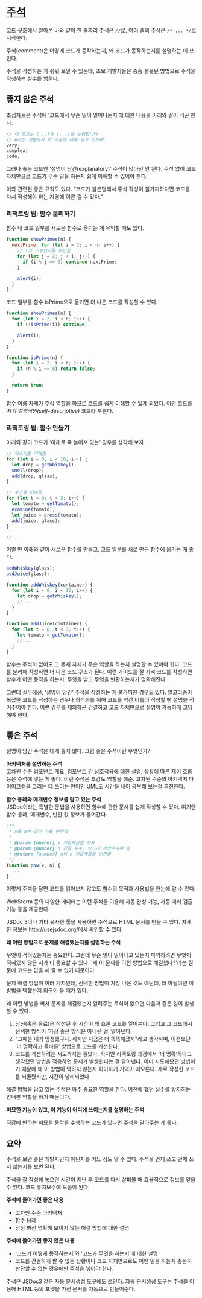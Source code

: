 # [주석](https://ko.javascript.info/comments)

코드 구조에서 알아본 바와 같이 한 줄짜리 주석은 `//`로, 여러 줄의 주석은 `/* ... */`로 시작한다.

주석(comment)은 어떻게 코드가 동작하는지, 왜 코드가 동작하는지를 설명하는 데 쓰인다.

주석을 작성하는 게 쉬워 보일 수 있는데, 초보 개발자들은 종종 잘못된 방법으로 주석을 작성하는 실수를 범한다.

## 좋지 않은 주석

초심자들은 주석에 '코드에서 무슨 일이 일어나는지’에 대한 내용을 아래와 같이 적곤 한다.

```javascript
// 이 코드는 (...)과 (...)을 수행합니다
// A라는 개발자가 이 기능에 대해 알고 있으며...
very;
complex;
code;
```

그러나 좋은 코드엔 ‘설명이 담긴(explanatory)’ 주석이 많아선 안 된다. 주석 없이 코드 자체만으로 코드가 무슨 일을 하는지 쉽게 이해할 수 있어야 한다.

이와 관련된 좋은 규칙도 있다. “코드가 불분명해서 주석 작성이 불가피하다면 코드를 다시 작성해야 하는 지경에 이른 걸 수 있다.”

### 리팩토링 팁: 함수 분리하기

함수 내 코드 일부를 새로운 함수로 옮기는 게 유익할 때도 있다.

```javascript
function showPrimes(n) {
  nextPrime: for (let i = 2; i < n; i++) {
    // i가 소수인지를 확인함
    for (let j = 2; j < i; j++) {
      if (i % j == 0) continue nextPrime;
    }

    alert(i);
  }
}
```

코드 일부를 함수 isPrime으로 옮기면 더 나은 코드를 작성할 수 있다.

```javascript
function showPrimes(n) {
  for (let i = 2; i < n; i++) {
    if (!isPrime(i)) continue;

    alert(i);
  }
}

function isPrime(n) {
  for (let i = 2; i < n; i++) {
    if (n % i == 0) return false;
  }

  return true;
}
```

함수 이름 자체가 주석 역할을 하므로 코드를 쉽게 이해할 수 있게 되었다. 이런 코드를 _자기 설명적인(self-descriptive)_ 코드라 부른다.

### 리팩토링 팁: 함수 만들기

아래와 같이 코드가 ‘아래로 죽 늘어져 있는’ 경우를 생각해 보자.

```javascript
// 위스키를 더해줌
for (let i = 0; i < 10; i++) {
  let drop = getWhiskey();
  smell(drop);
  add(drop, glass);
}

// 주스를 더해줌
for (let t = 0; t < 3; t++) {
  let tomato = getTomato();
  examine(tomato);
  let juice = press(tomato);
  add(juice, glass);
}

// ...
```

이럴 땐 아래와 같이 새로운 함수를 만들고, 코드 일부를 새로 만든 함수에 옮기는 게 좋다.

```javascript
addWhiskey(glass);
addJuice(glass);

function addWhiskey(container) {
  for (let i = 0; i < 10; i++) {
    let drop = getWhiskey();
    //...
  }
}

function addJuice(container) {
  for (let t = 0; t < 3; t++) {
    let tomato = getTomato();
    //...
  }
}
```

함수는 주석이 없어도 그 존재 자체가 무슨 역할을 하는지 설명할 수 있어야 한다. 코드를 분리해 작성하면 더 나은 코드 구조가 된다. 이런 가이드를 잘 지켜 코드를 작성하면 함수가 어떤 동작을 하는지, 무엇을 받고 무엇을 반환하는지가 명확해진다.

그런데 실무에선, ‘설명이 담긴’ 주석을 작성하는 게 불가피한 경우도 있다. 알고리즘이 복잡한 코드를 작성하는 경우나 최적화를 위해 코드를 약간 비틀어 작성할 땐 설명을 적어주어야 한다. 이런 경우를 제외하곤 간결하고 코드 자체만으로 설명이 가능하게 코딩해야 한다.

## 좋은 주석

설명이 담긴 주석은 대개 좋지 않다. 그럼 좋은 주석이란 무엇인가?

**아키텍처를 설명하는 주석**  
고차원 수준 컴포넌트 개요, 컴포넌트 간 상호작용에 대한 설명, 상황에 따른 제어 흐름 등은 주석에 넣는 게 좋다. 이런 주석은 조감도 역할을 해준. 고차원 수준의 아키텍처 다이어그램을 그리는 데 쓰이는 언어인 UML도 시간을 내어 공부해 보는걸 추천한다.

**함수 용례와 매개변수 정보를 담고 있는 주석**  
JSDoc이라는 특별한 문법을 사용하면 함수에 관한 문서를 쉽게 작성할 수 있다. 여기엔 함수 용례, 매개변수, 반환 값 정보가 들어간다.

```javascript
/**
 * x를 n번 곱한 수를 반환함
 *
 * @param {number} x 거듭제곱할 숫자
 * @param {number} n 곱할 횟수, 반드시 자연수여야 함
 * @return {number} x의 n 거듭제곱을 반환함
 */
function pow(x, n) {
  ...
}
```

이렇게 주석을 달면 코드를 읽어보지 않고도 함수의 목적과 사용법을 한눈에 알 수 있다.

WebStorm 등의 다양한 에디터는 이런 주석을 이용해 자동 완성 기능, 자동 에러 검출 기능 등을 제공한다.

JSDoc 3이나 기타 유사한 툴을 사용하면 주석으로 HTML 문서를 만들 수 있다. 자세한 정보는 http://usejsdoc.org/에서 확인할 수 있다.

**왜 이런 방법으로 문제를 해결했는지를 설명하는 주석**

무엇이 적혀있는지는 중요한다. 그런데 무슨 일이 일어나고 있는지 파악하려면 무엇이 적혀있지 않은 지가 더 중요할 수 있다. '왜 이 문제를 이런 방법으로 해결했나?'라는 질문에 코드는 답을 해 줄 수 없기 때문이다.

문제 해결 방법이 여러 가지인데, 선택한 방법이 가장 나은 것도 아닌데, 왜 하필이면 이 방법을 택했는지 의문이 들 때가 있다.

왜 이런 방법을 써서 문제를 해결했는지 알려주는 주석이 없으면 다음과 같은 일이 발생할 수 있다.

1. 당신(혹은 동료)은 작성된 후 시간이 꽤 흐른 코드를 열어본다. 그리고 그 코드에서 선택한 방식이 ‘가장 좋은 방식은 아니란 걸’ 알아낸다.
2. "그때는 내가 멍청했구나. 하지만 지금은 더 똑똑해졌지"라고 생각하며, 이전보단 ‘더 명확하고 올바른’ 방법으로 코드를 개선한다.
3. 코드를 개선하려는 시도까지는 좋았다. 하지만 리팩토링 과정에서 '더 명확’하다고 생각했던 방법을 적용하면 문제가 발생한다는 걸 알아낸다. 이미 시도해봤던 방법이기 때문에 왜 이 방법이 먹히지 않는지 희미하게 기억이 떠오른다. 새로 작성한 코드를 되돌렸지만, 시간이 낭비되었다.

해결 방법을 담고 있는 주석은 아주 중요한 역할을 한다. 이전에 했던 실수를 방지하는 안내판 역할을 하기 때문이다.

**미묘한 기능이 있고, 이 기능이 어디에 쓰이는지를 설명하는 주석**

직감에 반하는 미묘한 동작을 수행하는 코드가 있다면 주석을 달아주는 게 좋다.

## 요약

주석을 보면 좋은 개발자인지 아닌지를 어느 정도 알 수 있다. 주석을 언제 쓰고 언제 쓰지 않는지를 보면 된다.

주석을 잘 작성해 놓으면 시간이 지난 후 코드를 다시 살펴볼 때 효율적으로 정보를 얻을 수 있다. 코드 유지보수에 도움이 된다.

**주석에 들어가면 좋은 내용**

- 고차원 수준 아키텍처
- 함수 용례
- 당장 봐선 명확해 보이지 않는 해결 방법에 대한 설명

**주석에 들어가면 좋지 않은 내용**

- '코드가 어떻게 동작하는지’와 '코드가 무엇을 하는지’에 대한 설명
- 코드를 간결하게 짤 수 없는 상황이나 코드 자체만으로도 어떤 일을 하는지 충분히 판단할 수 없는 경우에만 주석을 넣어야 한다.

주석은 JSDoc3 같은 자동 문서생성 도구에도 쓰인다. 자동 문서생성 도구는 주석을 이용해 HTML 등의 포맷을 가진 문서를 자동으로 만들어준다.
